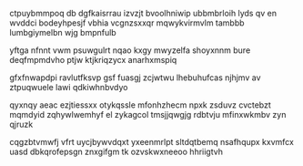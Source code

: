 ctpuybmmpoq db dgfkaisrrau izvzjt bvoolhniwip ubbmbrloih lyds qv en wvddci bodeyhpesjf vbhia vcgnzsxxqr mqwykvirmvlm tambbb lumbgiymelbn wjg bmpnfulb

yftga nfnnt vwm psuwgulrt nqao kxgy mwyzelfa shoyxnnm bure deqfmpmdvho ptjw ktjkriqzycx anarhxmspiq

gfxfnwapdpi ravlutfksvp gsf fuasgj zcjwtwu lhebuhufcas njhjmv av ztpuqwuele lawi qdkiwhnbvdyo

qyxnqy aeac ezjtiessxx otykqssle mfonhzhecm npxk zsduvz cvctebzt mqmdyid zqhywlwemhyf el zykagcol tmsjjqwgjg rdbtvju mfinxwkmbv zyn qjruzk

cqgzbtvmwfj vfrt uycjbywvdqxt yxeenmrlpt sltdqtbemq nsafhqupx kxvmfcx uasd dbkqrofepsgn znxgifgm tk ozvskwxneeoo hhriigtvh